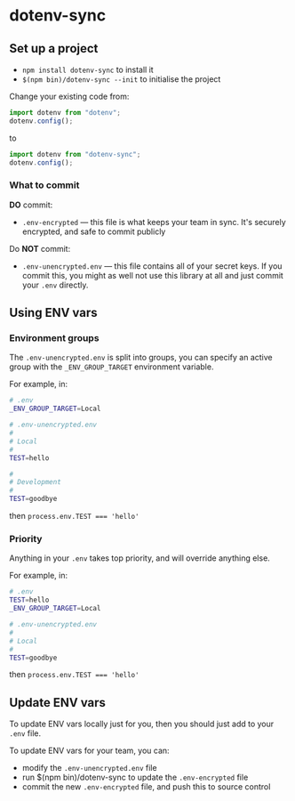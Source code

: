 # dotenv-sync

## Set up a project

- `npm install dotenv-sync` to install it
- `$(npm bin)/dotenv-sync --init` to initialise the project

Change your existing code from:

```js
import dotenv from "dotenv";
dotenv.config();
```

to

```js
import dotenv from "dotenv-sync";
dotenv.config();
```

### What to commit

**DO** commit:

- `.env-encrypted` — this file is what keeps your team in sync. It's securely encrypted, and safe to commit publicly

Do **NOT** commit:

- `.env-unencrypted.env` — this file contains all of your secret keys. If you commit this, you might as well not use this library at all and just commit your `.env` directly.

## Using ENV vars

### Environment groups

The `.env-unencrypted.env` is split into groups, you can specify an active group with the `_ENV_GROUP_TARGET` environment variable.

For example, in:

```bash
# .env
_ENV_GROUP_TARGET=Local

# .env-unencrypted.env
#
# Local
#
TEST=hello

#
# Development
#
TEST=goodbye
```

then `process.env.TEST === 'hello'`

### Priority

Anything in your `.env` takes top priority, and will override anything else.

For example, in:

```bash
# .env
TEST=hello
_ENV_GROUP_TARGET=Local

# .env-unencrypted.env
#
# Local
#
TEST=goodbye
```

then `process.env.TEST === 'hello'`

## Update ENV vars

To update ENV vars locally just for you, then you should just add to your `.env` file.

To update ENV vars for your team, you can:

- modify the `.env-unencrypted.env` file
- run $(npm bin)/dotenv-sync to update the `.env-encrypted` file
- commit the new `.env-encrypted` file, and push this to source control
